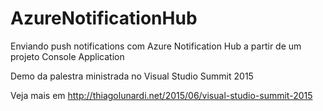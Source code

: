 # AzureNotificationHub
Enviando push notifications com Azure Notification Hub a partir de um projeto Console Application

Demo da palestra ministrada no Visual Studio Summit 2015

Veja mais em http://thiagolunardi.net/2015/06/visual-studio-summit-2015
